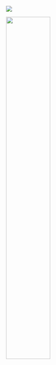 ![](https://github-readme-stats.vercel.app/api?username=comidan&show_icons=true&theme=dark)

<img src="https://i.stack.imgur.com/Udte0.png" width="49%"/>
